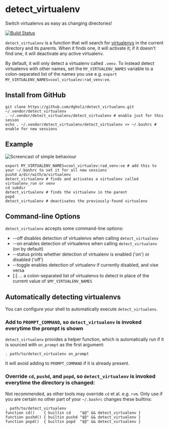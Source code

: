detect_virtualenv
=================

Switch virtualenvs as easy as changing directories!

[![Build Status](https://travis-ci.org/dgholz/detect_virtualenv.svg?branch=master)](https://travis-ci.org/dgholz/detect_virtualenv)

`detect_virtualenv` is a function that will search for [virtualenvs](https://virtualenv.pypa.io/en/latest/) in the current directory and its parents. When it finds one, it will activate it; if it doesn't find one, it will deactivate any active virtualenv.

By default, it will only detect a virtualenv called `.venv`. To instead detect virtualenvs with other names, set the `MY_VIRTUALENV_NAMES` variable to a colon-separated list of the names you use e.g. `export MY_VIRTUALENV_NAMES=cool_virtualev:rad_venv:ve`.

Install from GitHub
-------------------

```shell
git clone https://github.com/dgholz/detect_virtualenv.git ~/.vendor/detect_virtualenv
. ~/.vendor/detect_virtualenv/detect_virtualenv # enable just for this sesson
echo . ~/.vendor/detect_virtualenv/detect_virtualenv >> ~/.bashrc # enable for new sessions
```

Example
-------

![Screencast of simple behaviour](https://dgholz.github.io/detect_virtualenv/detect_virtualenv_simple.gif)

```shell
export MY_VIRTUALENV_NAMES=cool_virtualev:rad_venv:ve # add this to your ~/.bashrc to set it for all new sessions
pushd a/dir/with/a/virtualenv
detect_virtualenv # finds and activates a virtualenv called virtualenv_run or venv
cd subdir
detect_virtualenv # finds the virtualenv in the parent
popd
detect_virtualenv # deactivates the previously-found virtualenv
```

Command-line Options
--------------------

`detect_virtualenv` accepts some command-line options:
 * --off
   disables detection of virtualenvs when calling `detect_virtualenv`
 * --on
   enables detection of virtualenvs when calling `detect_virtualenv` (on by default)
 * --status
   prints whether detection of virtualenv is enabled ('on') or disabled ('off')
 * --toggle
   enables detection of virtualenv if currently disabled, and vise versa
 * <name>[:<name>] ...
   a colon-separated list of virtualenvs to detect in place of the current value of `$MY_VIRTUALENV_NAMES`

Automatically detecting virtualenvs
-----------------------------------

You can configure your shell to automatically execute `detect_virtualenv`.

### Add to `PROMPT_COMMAND`, so `detect_virtualenv` is invoked everytime the prompt is shown

`detect_virtualenv` provides a helper function, which is automatically run if it is sourced with `on_prompt` as the first argument:
```shell
. path/to/detect_virtualenv on_prompt
```
It will avoid adding to `PROMPT_COMMAND` if it is already present.

### Override `cd`, `pushd`, and `popd`, so `detect_virtualenv` is invoked everytime the directory is changed:

Not recommended, as other tools may override `cd` et al. e.g. `rvm`. Only use if you are certain no other part of your `~/.bashrc` changes these builtins:
```shell
. path/to/detect_virtualenv
function cd()    { builtin cd    "$@" && detect_virtualenv }
function pushd() { builtin pushd "$@" && detect_virtualenv }
function popd()  { builtin popd  "$@" && detect_virtualenv }
```

